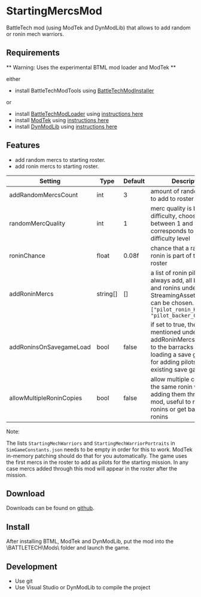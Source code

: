 # StartingMercsMod
BattleTech mod (using ModTek and DynModLib) that allows to add random or ronin mech warriors.

## Requirements
** Warning: Uses the experimental BTML mod loader and ModTek **

either
* install BattleTechModTools using [BattleTechModInstaller](https://github.com/CptMoore/BattleTechModTools/releases)

or
* install [BattleTechModLoader](https://github.com/Mpstark/BattleTechModLoader/releases) using [instructions here](https://github.com/Mpstark/BattleTechModLoader)
* install [ModTek](https://github.com/Mpstark/ModTek/releases) using [instructions here](https://github.com/Mpstark/ModTek)
* install [DynModLib](https://github.com/CptMoore/DynModLib/releases) using [instructions here](https://github.com/CptMoore/DynModLib)

## Features

- add random mercs to starting roster.
- add ronin mercs to starting roster.

Setting | Type | Default | Description
--- | --- | --- | ---
addRandomMercsCount | int | 3 | amount of random mercs to add to roster
randomMercQuality | int | 1 | merc quality is based on difficulty, choose a value between 1 and 5, corresponds to a planets difficulty level
roninChance | float | 0.08f | chance that a random ronin is part of the starting roster
addRoninMercs | string[] | [] | a list of ronin pilot to always add, all backers and ronins under StreamingAssets\data\pilot can be chosen. e.g. `["pilot_ronin_Kraken", "pilot_backer_Chang"]`
addRoninsOnSavegameLoad | bool | false | if set to true, the ronins mentioned under addRoninMercs are added to the barracks when loading a save game, great for adding pilots to an existing save game
allowMultipleRoninCopies | bool | false | allow multiple copies of the same ronin when adding them through this mod, useful to revive dead ronins or get back fired ronins

Note:

The lists `StartingMechWarriors` and `StartingMechWarriorPortraits` in `SimGameConstants.json` needs to be empty in order for this to work. ModTek in-memory patching should do that for you automatically. The game uses the first mercs in the roster to add as pilots for the starting mission. In any case mercs added through this mod will appear in the roster after the mission.

## Download

Downloads can be found on [github](https://github.com/CptMoore/StartingMercs/releases).

## Install

After installing BTML, ModTek and DynModLib, put the mod into the \BATTLETECH\Mods\ folder and launch the game.

## Development

* Use git
* Use Visual Studio or DynModLib to compile the project
